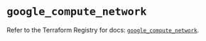 # `google_compute_network`

Refer to the Terraform Registry for docs: [`google_compute_network`](https://registry.terraform.io/providers/hashicorp/google-beta/6.36.1/docs/resources/google_compute_network).
